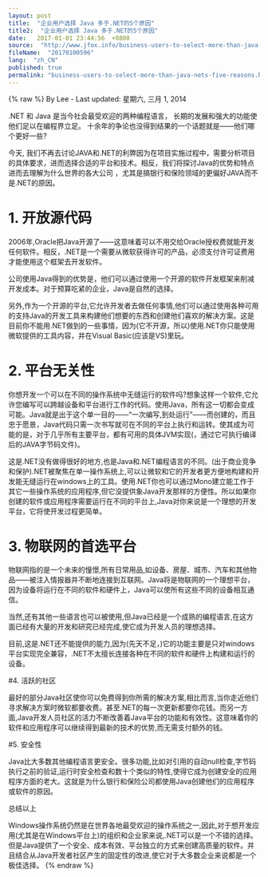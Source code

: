 ```yaml
---
layout: post
title:  "企业用户选择 Java 多于.NET的5个原因"
title2:  "企业用户选择 Java 多于.NET的5个原因"
date:   2017-01-01 23:44:56  +0800
source:  "http://www.jfox.info/business-users-to-select-more-than-java-nets-five-reasons.html"
fileName:  "20170100596"
lang:  "zh_CN"
published: true
permalink: "business-users-to-select-more-than-java-nets-five-reasons.html"
---
```

{% raw %}
By Lee - Last updated: 星期六, 三月 1, 2014

.NET 和 Java 是当今社会最受欢迎的两种编程语言， 长期的发展和强大的功能使他们足以在编程界立足。 十余年的争论也没得到结果的一个话题就是——他们哪个更好一些?

今天, 我们不再去讨论JAVA和.NET的利弊因为在项目实施过程中，需要分析项目的具体要求，进而选择合适的平台和技术。相反，我们将探讨Java的优势和特点进而去理解为什么世界的各大公司 ，尤其是搞银行和保险领域的更偏好JAVA而不是.NET的原因。

# 1. 开放源代码

2006年,Oracle把Java开源了­——这意味着可以不用交给Oracle授权费就能开发任何软件。相反，.NET是一个需要从微软获得许可的产品，必须支付许可证费用才能使用这个框架去开发软件。

公司使用Java得到的优势是，他们可以通过使用一个开源的软件开发框架来削减开发成本。对于预算吃紧的企业，Java是自然的选择。

另外,作为一个开源的平台,它允许开发者去做任何事情,他们可以通过使用各种可用的支持Java的开发工具来构建他们想要的东西和创建他们喜欢的解决方案。这是目前你不能用.NET做到的一些事情，因为(它不开源，所以)使用.NET你只能使用微软提供的工具内容，并在Visual Basic(应该是VS)里玩。

# 2. 平台无关性

你想开发一个可以在不同的操作系统中无缝运行的软件吗?想象这样一个软件,它允许您编写可以跨越设备和平台进行工作的代码。使用Java，所有这一切都会变成可能。Java就是出于这个单一目的——“一次编写,到处运行”——而创建的，而且忠于愿景，Java代码只需一次书写就可在不同的平台上执行和运转。使其成为可能的是，对于几乎所有主要平台，都有可用的具体JVM实现(，通过它可执行编译后的JAVA字节码文件)。

这是.NET没有做得很好的地方,也是Java和.NET编程语言的不同。(出于商业竞争和保护).NET被聚焦在单一操作系统上,可以让微软和它的开发者更方便地构建和开发能无缝运行在windows上的工具。使用.NET你也可以通过Mono建立能工作于其它一些操作系统的应用程序,但它没提供象Java开发那样的方便性。所以如果你创建的软件或应用程序需要运行在不同的平台上,Java对你来说是一个理想的开发平台，它将使开发过程更简单。

# 3. 物联网的首选平台

物联网指的是一个未来的憧憬,所有日常用品,如设备、房屋、城市、汽车和其他物品——被注入情报器并不断地连接到互联网。Java将是物联网的一个理想平台，因为设备将运行在不同的软件和硬件上，Java可以使所有这些不同的设备相互通信。

当然,还有其他一些语言也可以被使用,但Java已经是一个成熟的编程语言,在这方面已经有大量的开发和研究已经完成,使它成为开发人员的理想选择。

目前,这是.NET还不能提供的能力,因为(先天不足，)它的功能主要是只对windows平台实现完全兼容，.NET不太擅长连接各种在不同的软件和硬件上构建和运行的设备。

#4. 活跃的社区

最好的部分Java社区使你可以免费得到你所需的解决方案,相比而言,当你走近他们寻求解决方案时微软都要收费。甚至.NET的每一次更新都要你花钱。而另一方面,Java开发人员社区的活力不断改善着Java平台的功能和有效性。这意味着你的软件和应用程序可以继续得到最新的技术的优势,而无需支付额外的钱。

#5. 安全性

Java比大多数其他编程语言更安全。很多功能,比如对引用的自动null检查,字节码执行之前的验证,运行时安全检查和数十个类似的特性,使得它成为创建安全的应用程序方面的老大。这就是为什么银行和保险公司都使用Java创建他们的应用程序或软件的原因。

总结以上

Windows操作系统仍然是在世界各地最受欢迎的操作系统之一,因此,对于想开发应用(尤其是在Windows平台上)的组织和企业家来说,.NET可以是一个不错的选择。但是Java提供了一个安全、成本有效、平台独立的方式来创建高质量的软件。并且结合从Java开发者社区产生的固定性的改进,使它对于大多数企业来说都是一个极佳选择。
{% endraw %}